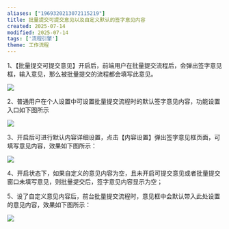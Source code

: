 ```yaml
---
aliases: ["1969320213072115219"]
title: 批量提交可提交意见以及自定义默认的签字意见内容
created: 2025-07-14
modified: 2025-07-14
tags: ['流程引擎']
theme: 工作流程
---
```


1、【批量提交可提交意见】开启后，前端用户在批量提交流程后，会弹出签字意见框，输入意见，那么被批量提交的流程都会填写此意见。

![](https://myhelpdoc.oss-cn-heyuan.aliyuncs.com/mdimages/29f5d3f8617b6597c9aea78af91ed62d.jpg)

2、普通用户在个人设置中可设置批量提交流程时的默认签字意见内容，功能设置入口如下图所示

![](https://myhelpdoc.oss-cn-heyuan.aliyuncs.com/mdimages/2e901afec4da1c7e3c4a3962b0e57f70.jpg)

3、开启后可进行默认内容详细设置，点击【内容设置】弹出签字意见框页面，可填写意见内容，效果如下图所示：

![](https://myhelpdoc.oss-cn-heyuan.aliyuncs.com/mdimages/e7cc0f5d599431c14239d8b3e1ff549e.jpg)

4、开启状态下，如果自定义的意见内容为空，且未开启可提交意见或者批量提交窗口未填写意见，则批量提交后，签字意见内容显示为空；

5、设了自定义意见内容后，前台批量提交流程时，意见框中会默认带入此处设置的意见内容，效果如下图所示：

![](https://myhelpdoc.oss-cn-heyuan.aliyuncs.com/mdimages/e7387865299fcd186d211ede1ccf52e1.jpg)

